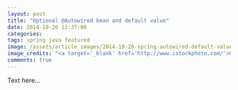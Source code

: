 ```yaml
---
layout: post
title: "Optional @Autowired bean and default value"
date: 2014-10-26 13:37:00
categories:
tags: spring java featured
image: /assets/article_images/2014-10-26-spring-autowired-default-value/spring.jpg
image_credits: "<a target='_blank' href='http://www.istockphoto.com/'>© iStockphoto</a>"
comments: true
---
```


Text here...
